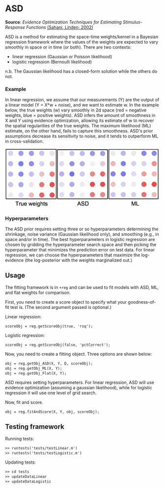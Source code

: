 # ASD

__Source__: _Evidence Optimization Techniques for Estimating Stimulus-Response Functions_ [(Sahani, Linden; 2002)](http://papers.nips.cc/paper/2294-evidence-optimization-techniques-for-estimating-stimulus-response-functions)

ASD is a method for estimating the space-time weights/kernel in a Bayesian regression framework where the values of the weights are expected to vary smoothly in space or in time (or both). There are two contexts:

* linear regression (Gaussian or Poisson likelihood)
* logistic regression (Bernoulli likelihood)

n.b. The Gaussian likelihood has a closed-form solution while the others do not.

### Example

In linear regression, we assume that our measurements (Y) are the output of a linear model (Y = X*w + noise), and we want to estimate w. In the example below, the true weights (w) vary smoothly in 2d space (red = negative weights, blue = positive weights). ASD infers the amount of smoothness in X and Y using evidence optimization, allowing its estimate of w to recover the spatial regularities of the true weights. The maximum likelihood (ML) estimate, on the other hand, fails to capture this smoothness. ASD's prior assumptions decrease its sensitivity to noise, and it tends to outperform ML in cross-validation.

![img](example.png)

### Hyperparameters

The ASD prior requires setting three or so hyperparameters determining the shrinkage, noise variance (Gaussian likelihood only), and smoothing (e.g., in space and/or in time). The best hyperparameters in logistic regression are chosen by gridding the hyperparameter search space and then picking the hyperparameter that minimizes the prediction error on test data. For linear regression, we can choose the hyperparameters that maximize the log-evidence (the log-posterior with the weights marginalized out.)

## Usage

The fitting framework is in `+reg` and can be used to fit models with ASD, ML, and flat weights for comparison.

First, you need to create a score object to specify what your goodness-of-fit test is. (The second argument passed is optional.)

Linear regression:
```
scoreObj = reg.getScoreObj(true, 'rsq');
```

Logistic regression:
```
scoreObj = reg.getScoreObj(false, 'pctCorrect');
```

Now, you need to create a fitting object. Three options are shown below:
```
obj = reg.getObj_ASD(X, Y, D, scoreObj);
obj = reg.getObj_ML(X, Y);
obj = reg.getObj_Flat(X, Y);
```

ASD requires setting hyperparameters. For linear regression, ASD will use evidence optimization (assuming a gaussian likelihood), while for logistic regression it will use one level of grid search.

Now, fit and score.
```
obj = reg.fitAndScore(X, Y, obj, scoreObj);
```

## Testing framework

Running tests:

```
>> runtests('tests/testLinear.m')
>> runtests('tests/testLogistic.m')
```

Updating tests:

```
>> cd tests
>> updateDataLinear
>> updateDataLogistic
```
